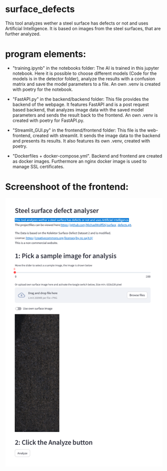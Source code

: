 # surface_defects

This tool analyzes wether a steel surface has defects or not and uses Artificial Intelligence. It is based on images from the steel surfaces, that are further analyzed.

# program elements:

- "training.ipynb" in the notebooks folder: The AI is trained in this jupyter notebook. Here it is possible to choose different models (Code for the models is in the detector folder), analyze the results with a confusion matrix and save the model parameters to a file. An own .venv is created with poetry for the notebook.

- "FastAPI.py" in the backend/backend folder: This file provides the backend of the webpage. It features FastAPI and is a post request based backend, that analyzes image data with the saved model parameters and sends the result back to the frontend. An own .venv is created with poetry for FastAPI.py.

- "Streamlit_GUI.py" in the frontend/frontend folder: This file is the web-frontend, created with streamlit. It sends the image data to the backend and presents its results. It also features its own .venv, created with poetry.

- "Dockerfiles + docker-compose.yml". Backend and frontend are created as docker images. Furthermore an nginx docker image is used to manage SSL certificates.

# Screenshoot of the frontend:

![alt text](frontend/frontend/frontend.png)